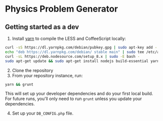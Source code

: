 Physics Problem Generator
==============================

## Getting started as a dev

1. Install [yarn](https://yarnpkg.com/en/docs/install#linux-tab) to compile the LESS and CoffeeScript locally:

  ```sh
  curl -sS https://dl.yarnpkg.com/debian/pubkey.gpg | sudo apt-key add -
  echo "deb https://dl.yarnpkg.com/debian/ stable main" | sudo tee /etc/apt/sources.list.d/yarn.list
  curl -sL https://deb.nodesource.com/setup_8.x | sudo -E bash -
  sudo apt-get update && sudo apt-get install nodejs build-essential yarn
  ```
  
2. Clone the repository
3. From your repository instance, run:

  ```sh
  yarn && grunt
  ```

  This will set up your developer dependencies and do your first local build. For future runs, you'll only need to run `grunt` unless you update your dependencies.

4. Set up your `DB_CONFIG.php` file.
